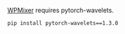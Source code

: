 [WPMixer](https://arxiv.org/abs/2412.17176) requires pytorch-wavelets.
```bash
pip install pytorch-wavelets==1.3.0
```

